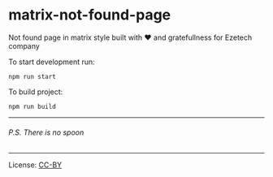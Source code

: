 # matrix-not-found-page
Not found page in matrix style built with ♥ and gratefullness for Ezetech company

To start development run:

```npm run start```

To build project:

```npm run build```

---

###### P.S. There is no spoon

---

License: [CC-BY](https://creativecommons.org/licenses/by/3.0/)
